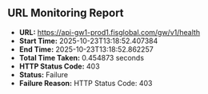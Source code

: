 ## URL Monitoring Report

- **URL:** https://api-gw1-prod1.fisglobal.com/gw/v1/health
- **Start Time:** 2025-10-23T13:18:52.407384
- **End Time:** 2025-10-23T13:18:52.862257
- **Total Time Taken:** 0.454873 seconds
- **HTTP Status Code:** 403
- **Status:** Failure
- **Failure Reason:** HTTP Status Code: 403
